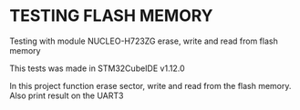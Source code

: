 # TESTING FLASH MEMORY
Testing with module NUCLEO-H723ZG erase, write and read from flash memory

This tests was made in STM32CubeIDE v1.12.0

In this project function erase sector, write and read from the flash memory.
Also print result on the UART3

